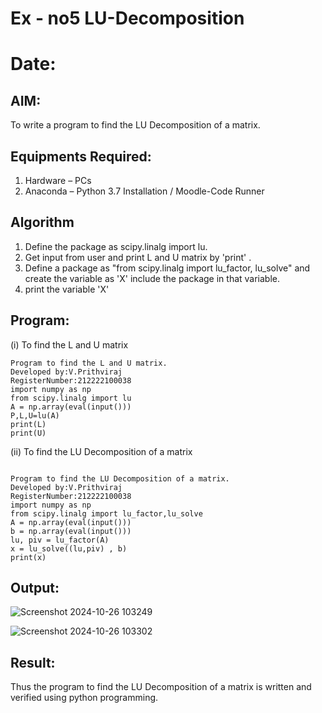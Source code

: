 # Ex - no5 LU-Decomposition
# Date:

## AIM:
To write a program to find the LU Decomposition of a matrix.

## Equipments Required:
1. Hardware – PCs
2. Anaconda – Python 3.7 Installation / Moodle-Code Runner

## Algorithm
1. Define the package as scipy.linalg import lu.
2. Get input from user and print L and U matrix by 'print' .
3. Define a package as "from scipy.linalg import lu_factor, lu_solve" and create the variable as 'X' include the package in that variable.
4. print the variable 'X'



## Program:
(i) To find the L and U matrix
```
Program to find the L and U matrix.
Developed by:V.Prithviraj
RegisterNumber:212222100038
import numpy as np
from scipy.linalg import lu
A = np.array(eval(input()))
P,L,U=lu(A)
print(L)
print(U)

```
(ii) To find the LU Decomposition of a matrix
```

Program to find the LU Decomposition of a matrix.
Developed by:V.Prithviraj
RegisterNumber:212222100038
import numpy as np
from scipy.linalg import lu_factor,lu_solve
A = np.array(eval(input()))
b = np.array(eval(input()))
lu, piv = lu_factor(A)
x = lu_solve((lu,piv) , b)
print(x) 

```

## Output:

![Screenshot 2024-10-26 103249](https://github.com/user-attachments/assets/aa584b95-d22c-49f0-9905-3ba48b5ba780)

![Screenshot 2024-10-26 103302](https://github.com/user-attachments/assets/19237717-f421-4fbf-bb6f-8377c55e7e7c)


## Result:
Thus the program to find the LU Decomposition of a matrix is written and verified using python programming.

